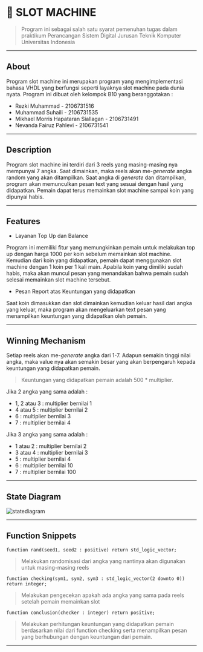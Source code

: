 # 🎰 SLOT MACHINE
> Program ini sebagai salah satu syarat pemenuhan tugas dalam praktikum Perancangan Sistem Digital Jurusan Teknik Komputer Universitas Indonesia
---
## About
Program slot machine ini merupakan program yang mengimplementasi bahasa VHDL yang berfungsi seperti layaknya slot machine pada dunia nyata. Program ini dibuat oleh kelompok B10 yang beranggotakan :

- Rezki Muhammad - 2106731516
- Muhammad Suhaili - 2106731535
- Mikhael Morris Hapataran Siallagan - 2106731491
- Nevanda Fairuz Pahlevi - 2106731541
---
## Description
Program slot machine ini terdiri dari 3 reels yang masing-masing nya mempunyai 7 angka. Saat dimainkan, maka reels akan me-_generate_ angka random yang akan ditampilkan. Saat angka di _generate_ dan ditampilkan, program akan memunculkan pesan text yang sesuai dengan hasil yang didapatkan. Pemain dapat terus memainkan slot machine sampai koin yang dipunyai habis.

---
## Features
- Layanan Top Up dan Balance

Program ini memiliki fitur yang memungkinkan pemain untuk melakukan top up dengan harga 1000 per koin sebelum memainkan slot machine. Kemudian dari koin yang didapatkan, pemain dapat menggunakan slot machine dengan 1 koin per 1 kali main. Apabila koin yang dimiliki sudah habis, maka akan muncul pesan yang menandakan bahwa pemain sudah selesai memainkan slot machine tersebut.

- Pesan Report atas Keuntungan yang didapatkan

Saat koin dimasukkan dan slot dimainkan kemudian keluar hasil dari angka yang keluar, maka program akan mengeluarkan text pesan yang menampilkan keuntungan yang didapatkan oleh pemain.

---
## Winning Mechanism
Setiap reels akan me-_generate_ angka dari 1-7. Adapun semakin tinggi nilai angka, maka value nya akan semakin besar yang akan berpengaruh kepada keuntungan yang didapatkan pemain. 

> Keuntungan yang didapatkan pemain adalah 500 * multiplier.

Jika 2 angka yang sama adalah : 

- 1, 2 atau 3 : multiplier bernilai 1
- 4 atau 5    : multiplier bernilai 2
- 6 : multiplier bernilai 3
- 7 : multiplier bernilai 4

Jika 3 angka yang sama adalah : 
- 1 atau 2 : multiplier bernilai 2
- 3 atau 4 : multiplier bernilai 3
- 5 : multiplier bernilai 4
- 6 : multiplier bernilai 10
- 7 : multiplier bernilai 100

---
## State Diagram
![statediagram](https://user-images.githubusercontent.com/88538229/206860041-88f973f3-0943-4ca3-8995-e0db25f177d3.jpg)

---
## Function Snippets
```function rand(seed1, seed2 : positive) return std_logic_vector;```
> Melakukan randomisasi dari angka yang nantinya akan digunakan untuk masing-masing reels

```function checking(sym1, sym2, sym3 : std_logic_vector(2 downto 0)) return integer;```
> Melakukan pengecekan apakah ada angka yang sama pada reels setelah pemain memainkan slot

```function conclusion(checker : integer) return positive;```
> Melakukan perhitungan keuntungan yang didapatkan pemain berdasarkan nilai dari function checking serta menampilkan pesan yang berhubungan dengan keuntungan dari pemain.

---






